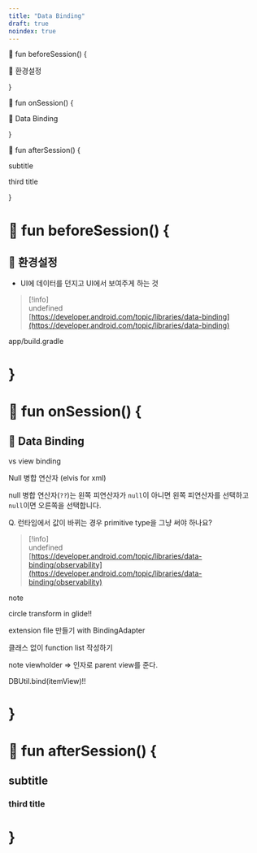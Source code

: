 ```yaml
---
title: "Data Binding"
draft: true
noindex: true
---
```


🙈 fun beforeSession() {

🦌 환경설정

}

🙊 fun onSession() {

🔗 Data Binding

}

🐒 fun afterSession() {

subtitle

third title

}

# 🙈 fun beforeSession() {

## 🦌 환경설정

- UI에 데이터를 던지고 UI에서 보여주게 하는 것

> [!info]  
> undefined  
> [https://developer.android.com/topic/libraries/data-binding](https://developer.android.com/topic/libraries/data-binding)

app/build.gradle

# }

# 🙊 fun onSession() {

## 🔗 Data Binding

vs view binding

Null 병합 연산자 (elvis for xml)

null 병합 연산자(`??`)는 왼쪽 피연산자가 `null`이 아니면 왼쪽 피연산자를 선택하고 `null`이면 오른쪽을 선택합니다.

Q. 런타임에서 값이 바뀌는 경우 primitive type을 그냥 써야 하나요?

> [!info]  
> undefined  
> [https://developer.android.com/topic/libraries/data-binding/observability](https://developer.android.com/topic/libraries/data-binding/observability)

note

circle transform in glide!!

extension file 만들기 with BindingAdapter

클래스 없이 function list 작성하기

note viewholder ⇒ 인자로 parent view를 준다.

DBUtil.bind(itemView)!!

# }

# 🐒 fun afterSession() {

## subtitle

### third title

# }